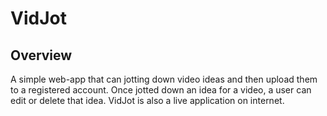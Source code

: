 # VidJot
## Overview
A simple web-app that can jotting down video ideas and then upload them to a registered account. Once jotted down an idea for a video, a user can edit or delete that idea. VidJot is also a live application on internet.


